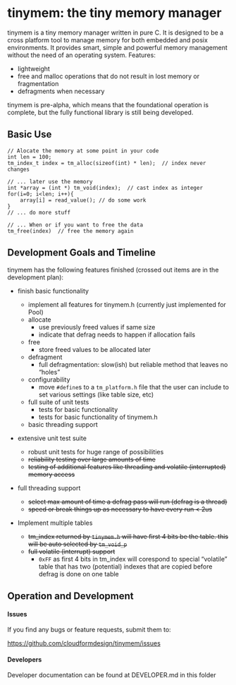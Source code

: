 # tinymem: the tiny memory manager

tinymem is a tiny memory manager written in pure C. It is designed to be a cross platform tool to manage memory for both embedded and posix environments. It provides smart, simple and powerful memory management without the need of an operating system.
Features:
- lightweight
- free and malloc operations that do not result in lost memory or fragmentation
- defragments when necessary

tinymem is pre-alpha, which means that the foundational operation is complete, but the fully functional library is still being developed.


## Basic Use
```
// Alocate the memory at some point in your code
int len = 100;
tm_index_t index = tm_alloc(sizeof(int) * len);  // index never changes

// ... later use the memory
int *array = (int *) tm_void(index);  // cast index as integer
for(i=0; i<len; i++){
    array[i] = read_value(); // do some work
}
// ... do more stuff

// ... When or if you want to free the data
tm_free(index)  // free the memory again
```


## Development Goals and Timeline
tinymem has the following features finished (crossed out items are in the development plan):
- finish basic functionality
    - implement all features for tinymem.h (currently just implemented for Pool)
    - allocate
        - use previously freed values if same size
        - indicate that defrag needs to happen if allocation fails
    - free
        - store freed values to be allocated later
    - defragment
        - full defragmentation: slow(ish) but reliable method that leaves no “holes”
    - configurability
        - move `#define`s to a `tm_platform.h` file that the user can include to
            set various settings (like table size, etc)
    - full suite of unit tests
        - tests for basic functionality
        - tests for basic functionality of tinymem.h
    - basic threading support 

- extensive unit test suite
    - robust unit tests for huge range of possibilities
    - ~~reliability testing over large amounts of time~~
    - ~~testing of additional features like threading and volatile (interrupted)~~
        ~~memory access~~

- full threading support
    - ~~select max amount of time a defrag pass will run (defrag is a thread)~~
    - ~~speed or break things up as necessary to have every run < 2us~~

- Implement multiple tables
    - ~~tm_index returned by `tinymem.h` will have first 4 bits be the table.
        this will be auto selected by `tm_void_p`~~
    - ~~full volatile (interrupt) support~~
        - `0xFF` as first 4 bits in tm_index will corespond to special
            “volatile” table that has two (potential) indexes that are
            copied before defrag is done on one table
        

## Operation and Development

#### Issues
If you find any bugs or feature requests, submit them to: 

https://github.com/cloudformdesign/tinymem/issues

#### Developers

Developer documentation can be found at DEVELOPER.md in this folder


